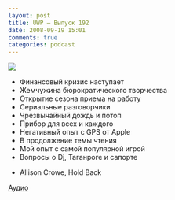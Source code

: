 ```yaml
---
layout: post
title: UWP – Выпуск 192
date: 2008-09-19 15:01
comments: true
categories: podcast
---
```

![](https://podcast.umputun.com/images/uwp/uwp192.jpg)



- Финансовый кризис наступает
- Жемчужина бюрократического творчества
- Открытие сезона приема на работу
- Сериальные разговорчики
- Чрезвычайный дождь и потоп
- Прибор для всех и каждого
- Негативный опыт с GPS от Apple
- В продолжение темы чтения
- Мой опыт с самой популярной игрой
- Вопросы о Dj, Таганроге и сапорте


* Allison Crowe, Hold Back

[Аудио](https://podcast.umputun.com/media/ump_podcast192.mp3)
<audio src="https://podcast.umputun.com/media/ump_podcast192.mp3" preload="none">